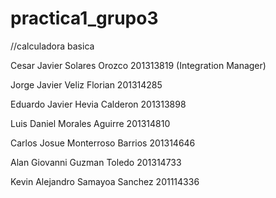 # practica1_grupo3
//calculadora basica
	
  Cesar Javier Solares Orozco 201313819 (Integration Manager)
	
  Jorge Javier Veliz Florian 201314285
	
  Eduardo Javier Hevia Calderon 201313898
	
  Luis Daniel Morales Aguirre 201314810
	
  Carlos Josue Monterroso Barrios 201314646
	
  Alan Giovanni Guzman Toledo 201314733
	
  Kevin Alejandro Samayoa Sanchez 201114336
